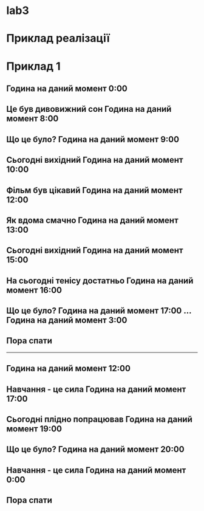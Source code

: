 # lab3

# Приклад реалізації

# Приклад 1
Година на даний момент 0:00
---
Це був дивовижний сон
Година на даний момент 8:00
-----
Що це було?
Година на даний момент 9:00
-----
Сьогодні вихідний
Година на даний момент 10:00
-----
Фільм був цікавий
Година на даний момент 12:00
-----
Як вдома смачно
Година на даний момент 13:00
-----
Сьогодні вихідний
Година на даний момент 15:00
-----
На сьогодні тенісу достатньо
Година на даний момент 16:00
-----
Що це було?
Година на даний момент 17:00
...
Година на даний момент 3:00
-----
Пора спати
-----

---------------------------------------


Година на даний момент 12:00
-----
Навчання - це сила
Година на даний момент 17:00
-----
Сьогодні плідно попрацював
Година на даний момент 19:00
-----
Що це було?
Година на даний момент 20:00
-----
Навчання - це сила
Година на даний момент 0:00
-----
Пора спати
-----